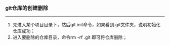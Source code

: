 ### git仓库的创建删除

---

1. 先进入某个项目目录下，然后git init命令，如果看到.git文件夹，说明初始化仓库成功；
2. 进入要删除的仓库目录，命令rm -rf .git 即可将仓库删除；
